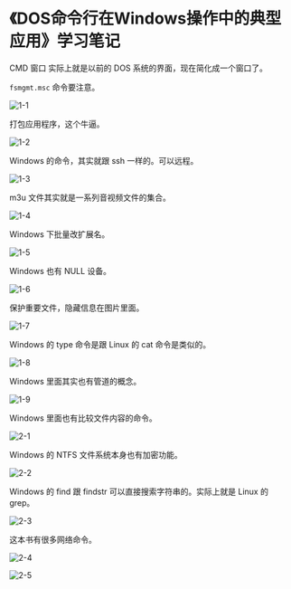 # 《DOS命令行在Windows操作中的典型应用》学习笔记

CMD 窗口 实际上就是以前的 DOS 系统的界面，现在简化成一个窗口了。

`fsmgmt.msc` 命令要注意。

![1-1](D:\0-博客\学习笔记\《DOS命令行在Windows操作中的典型应用》\1-1.png)

打包应用程序，这个牛逼。

![1-2](D:\0-博客\学习笔记\《DOS命令行在Windows操作中的典型应用》\1-2.png)

Windows 的命令，其实就跟 ssh 一样的。可以远程。

![1-3](D:\0-博客\学习笔记\《DOS命令行在Windows操作中的典型应用》\1-3.png)

m3u 文件其实就是一系列音视频文件的集合。

![1-4](D:\0-博客\学习笔记\《DOS命令行在Windows操作中的典型应用》\1-4.png)

Windows 下批量改扩展名。

![1-5](D:\0-博客\学习笔记\《DOS命令行在Windows操作中的典型应用》\1-5.png)

Windows 也有 NULL 设备。

![1-6](D:\0-博客\学习笔记\《DOS命令行在Windows操作中的典型应用》\1-6.png)

保护重要文件，隐藏信息在图片里面。

![1-7](D:\0-博客\学习笔记\《DOS命令行在Windows操作中的典型应用》\1-7.png)

Windows 的 type 命令是跟 Linux 的 cat 命令是类似的。

![1-8](D:\0-博客\学习笔记\《DOS命令行在Windows操作中的典型应用》\1-8.png)

Windows 里面其实也有管道的概念。

![1-9](D:\0-博客\学习笔记\《DOS命令行在Windows操作中的典型应用》\1-9.png)

Windows 里面也有比较文件内容的命令。

![2-1](D:\0-博客\学习笔记\《DOS命令行在Windows操作中的典型应用》\2-1.png)

Windows 的 NTFS 文件系统本身也有加密功能。

![2-2](D:\0-博客\学习笔记\《DOS命令行在Windows操作中的典型应用》\2-2.png)

Windows 的 find 跟 findstr 可以直接搜索字符串的。实际上就是 Linux 的 grep。

![2-3](D:\0-博客\学习笔记\《DOS命令行在Windows操作中的典型应用》\2-3.png)

这本书有很多网络命令。

![2-4](D:\0-博客\学习笔记\《DOS命令行在Windows操作中的典型应用》\2-4.jpg)

![2-5](D:\0-博客\学习笔记\《DOS命令行在Windows操作中的典型应用》\2-5.jpg)

